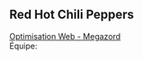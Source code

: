 <h2>Red Hot Chili Peppers</h2>
  <a href="https://smnarnold.com/projets/megazord">Optimisation Web - Megazord</a><br>
Équipe:
